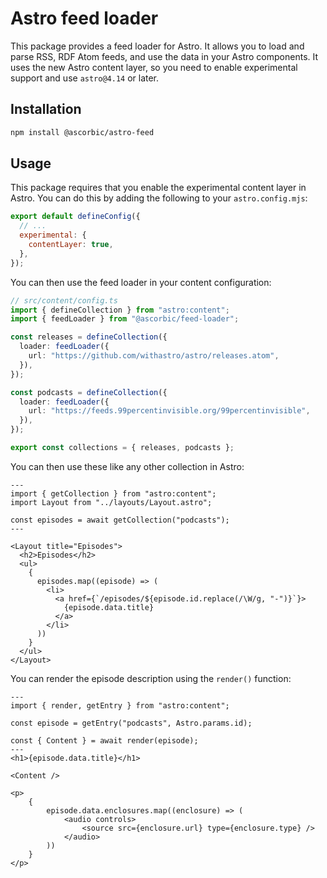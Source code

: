 # Astro feed loader

This package provides a feed loader for Astro. It allows you to load and parse RSS, RDF Atom feeds, and use the data in your Astro components. It uses the new Astro content layer, so you need to enable experimental support and use `astro@4.14` or later.

## Installation

```sh
npm install @ascorbic/astro-feed
```

## Usage

This package requires that you enable the experimental content layer in Astro. You can do this by adding the following to your `astro.config.mjs`:

```javascript
export default defineConfig({
  // ...
  experimental: {
    contentLayer: true,
  },
});
```

You can then use the feed loader in your content configuration:

```typescript
// src/content/config.ts
import { defineCollection } from "astro:content";
import { feedLoader } from "@ascorbic/feed-loader";

const releases = defineCollection({
  loader: feedLoader({
    url: "https://github.com/withastro/astro/releases.atom",
  }),
});

const podcasts = defineCollection({
  loader: feedLoader({
    url: "https://feeds.99percentinvisible.org/99percentinvisible",
  }),
});

export const collections = { releases, podcasts };
```

You can then use these like any other collection in Astro:

```astro
---
import { getCollection } from "astro:content";
import Layout from "../layouts/Layout.astro";

const episodes = await getCollection("podcasts");
---

<Layout title="Episodes">
  <h2>Episodes</h2>
  <ul>
    {
      episodes.map((episode) => (
        <li>
          <a href={`/episodes/${episode.id.replace(/\W/g, "-")}`}>
            {episode.data.title}
          </a>
        </li>
      ))
    }
  </ul>
</Layout>
```

You can render the episode description using the `render()` function:

```astro
---
import { render, getEntry } from "astro:content";

const episode = getEntry("podcasts", Astro.params.id);

const { Content } = await render(episode);
---
<h1>{episode.data.title}</h1>

<Content />

<p>
	{
		episode.data.enclosures.map((enclosure) => (
			<audio controls>
				<source src={enclosure.url} type={enclosure.type} />
			</audio>
		))
	}
</p>

```
